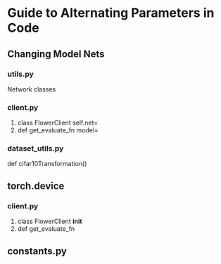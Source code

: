 # Guide to Alternating Parameters in Code

## Changing Model Nets
### utils.py
Network classes
### client.py
1. class FlowerClient self.net=
2. def get_evaluate_fn model=
### dataset_utils.py
def cifar10Transformation()

## torch.device
### client.py
1. class FlowerClient __init__
2. def get_evaluate_fn

## constants.py
